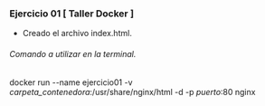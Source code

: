 ### Ejercicio 01 [ Taller Docker ]
* Creado el archivo index.html.

###### Comando a utilizar en la terminal.
docker run --name ejercicio01 -v *carpeta_contenedora*:/usr/share/nginx/html -d -p *puerto*:80 nginx
